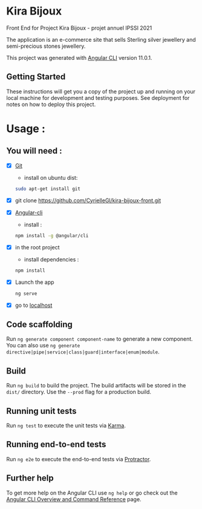 # Kira Bijoux

Front End for Project Kira Bijoux - projet annuel IPSSI 2021

The application is an e-commerce site that sells Sterling silver jewellery and semi-precious stones jewellery.

This project was generated with [Angular CLI](https://github.com/angular/angular-cli) version 11.0.1.

## Getting Started
These instructions will get you a copy of the project up and running on your local machine for development and testing purposes. See deployment for notes on how to deploy this project.

# Usage :

## You will need :
- [X] [Git](https://www.atlassian.com/fr/git/tutorials/install-git)
    - install on ubuntu dist:
    ```bash 
    sudo apt-get install git
    ```
- [X] git clone https://github.com/CyrielleGl/kira-bijoux-front.git

- [X] [Angular-cli](https://cli.angular.io/)
    - install :
    ```bash 
    npm install -g @angular/cli
    ```
- [X] in the root project
    - install dependencies :
    ```bash 
    npm install
    ```
- [X] Launch the app
    ```bash 
    ng serve
    ```
- [X] go to [localhost](http://localhost:4200)

## Code scaffolding

Run `ng generate component component-name` to generate a new component. You can also use `ng generate directive|pipe|service|class|guard|interface|enum|module`.

## Build

Run `ng build` to build the project. The build artifacts will be stored in the `dist/` directory. Use the `--prod` flag for a production build.

## Running unit tests

Run `ng test` to execute the unit tests via [Karma](https://karma-runner.github.io).

## Running end-to-end tests

Run `ng e2e` to execute the end-to-end tests via [Protractor](http://www.protractortest.org/).

## Further help

To get more help on the Angular CLI use `ng help` or go check out the [Angular CLI Overview and Command Reference](https://angular.io/cli) page.